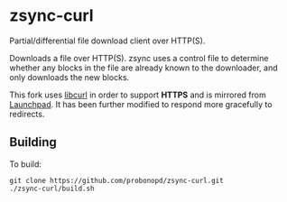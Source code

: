 # zsync-curl

Partial/differential file download client over HTTP(S).

Downloads a file over HTTP(S). zsync uses a control file to determine whether any blocks in the file are already known to the downloader, and only downloads the new blocks. 

This fork uses [libcurl](http://curl.haxx.se/libcurl/) in order to support __HTTPS__ and is mirrored from [Launchpad](https://launchpad.net/zsync-curl). It has been further modified to respond more gracefully to redirects.

## Building

To build:
```
git clone https://github.com/probonopd/zsync-curl.git
./zsync-curl/build.sh
```
